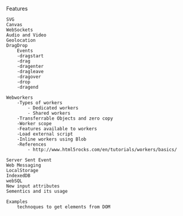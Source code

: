 Features
    
    SVG
    Canvas
    WebSockets
    Audio and Video
    Geolocation
    DragDrop
        Events
        -dragstart
        -drag
        -dragenter
        -dragleave
        -dragover
        -drop
        -dragend
        
    Webworkers 
        -Types of workers
            - Dedicated workers
            - Shared workers
        -Transferrable Objects and zero copy
        -Worker scope
        -Features available to workers
        -Load external script
        -Inline workers using Blob
        -References
            - http://www.html5rocks.com/en/tutorials/workers/basics/
        
    Server Sent Event
    Web Messaging
    LocalStorage
    IndexedDB
    webSQL
    New input attributes
    Sementics and its usage
    
    Examples
        technoques to get elements from DOM